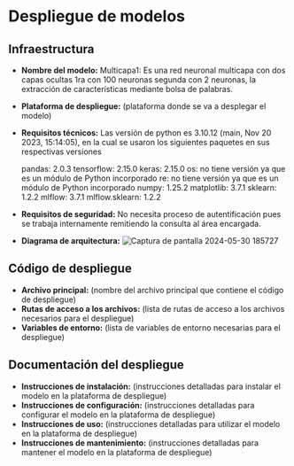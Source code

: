 # Despliegue de modelos

## Infraestructura

- **Nombre del modelo:** Multicapa1: Es una red neuronal multicapa con  dos capas ocultas 1ra con 100 neuronas segunda con 2 neuronas, la extracción de características mediante bolsa de palabras.
- **Plataforma de despliegue:** (plataforma donde se va a desplegar el modelo)
- **Requisitos técnicos:** Las versión de python es 3.10.12 (main, Nov 20 2023, 15:14:05), en la cual se usaron los siguientes paquetes en sus respectivas versiones

    pandas: 2.0.3
    tensorflow: 2.15.0
    keras: 2.15.0
    os: no tiene versión ya que es un módulo de Python incorporado
    re: no tiene versión ya que es un módulo de Python incorporado
    numpy: 1.25.2
    matplotlib: 3.7.1
    sklearn: 1.2.2
    mlflow: 3.7.1
    mlflow.sklearn: 1.2.2

- **Requisitos de seguridad:** No necesita proceso de autentificación pues se trabaja internamente remitiendo la consulta al área encargada.
- **Diagrama de arquitectura:** 
![Captura de pantalla 2024-05-30 185727](https://github.com/cdtafurd/mlds6_project/assets/119061844/6510066a-0548-4a8c-8214-cc20183b04a0)


## Código de despliegue

- **Archivo principal:** (nombre del archivo principal que contiene el código de despliegue)
- **Rutas de acceso a los archivos:** (lista de rutas de acceso a los archivos necesarios para el despliegue)
- **Variables de entorno:** (lista de variables de entorno necesarias para el despliegue)

## Documentación del despliegue

- **Instrucciones de instalación:** (instrucciones detalladas para instalar el modelo en la plataforma de despliegue)
- **Instrucciones de configuración:** (instrucciones detalladas para configurar el modelo en la plataforma de despliegue)
- **Instrucciones de uso:** (instrucciones detalladas para utilizar el modelo en la plataforma de despliegue)
- **Instrucciones de mantenimiento:** (instrucciones detalladas para mantener el modelo en la plataforma de despliegue)
